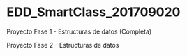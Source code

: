# EDD_SmartClass_201709020
Proyecto Fase 1 - Estructuras de datos (Completa)

Proyecto Fase 2 - Estructuras de datos
